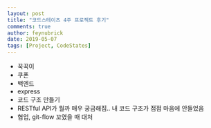 ```yaml
---
layout: post
title: "코드스테이츠 4주 프로젝트 후기"
comments: true
author: feynubrick
date: 2019-05-07
tags: [Project, CodeStates]
---
```


- 꾹꾹이
- 쿠폰
- 백엔드
- express
- 코드 구조 만들기
- RESTful API가 뭘까 매우 궁금해짐.. 내 코드 구조가 점점 마음에 안들었음
- 협업, git-flow 꼬였을 때 대처

